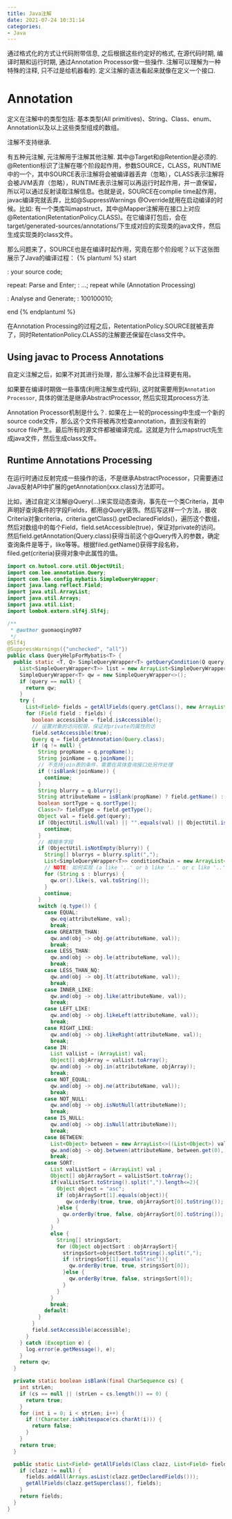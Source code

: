 ```yaml
---
title: Java注解
date: 2021-07-24 10:31:14
categories:
- Java
---
```


通过格式化的方式让代码附带信息, 之后根据这些约定好的格式, 在源代码时期, 编译时期和运行时期, 通过Annotation Processor做一些操作. 注解可以理解为一种特殊的注释, 只不过是给机器看的.
定义注解的语法看起来就像在定义一个接口.

# Annotation
定义在注解中的类型包括: 基本类型(All primitives)、String、Class、enum、Annotation以及以上这些类型组成的数组。

注解不支持继承.

有五种元注解, 元注解用于注解其他注解. 其中@Target和@Retention是必须的. @Retention标识了注解在哪个阶段起作用，参数SOURCE，CLASS，RUNTIME中的一个，其中SOURCE表示注解将会被编译器丢弃（忽略），CLASS表示注解将会被JVM丢弃（忽略），RUNTIME表示注解可以再运行时起作用，并一直保留，所以可以通过反射读取注解信息。也就是说，SOURCE在complie time起作用，javac编译完就丢弃，比如@SuppressWarnings @Override就用在启动编译的时候。比如:
有一个类库叫mapstruct，其中@Mapper注解用在接口上对应@Retentation(RetentationPolicy.CLASS)。在它编译打包后，会在target/generated-sources/annotations/下生成对应的实现类的java文件，然后生成实现类的class文件。

那么问题来了，SOURCE也是在编译时起作用，究竟在那个阶段呢？以下这张图展示了Java的编译过程：
{% plantuml %}
start

: your source code;

repeat: Parse and Enter;
    : ...;
repeat while (Annotation Processing)

: Analyse and Generate;
: 100100010;

end
{% endplantuml %}

在Annotation Processing的过程之后，RetentationPolicy.SOURCE就被丢弃了，同时RetentationPolicy.CLASS的注解要还保留在class文件中。


## Using javac to Process Annotations
自定义注解之后，如果不对其进行处理，那么注解不会比注释更有用。

如果要在编译时期做一些事情(利用注解生成代码), 这时就需要用到`Annotation Processor`, 具体的做法是继承AbstractProcessor, 然后实现其process方法.

Annotation Processor机制是什么？.
如果在上一轮的processing中生成一个新的source code文件，那么这个文件将被再次检查annotation，直到没有新的source file产生。最后所有的源文件都被编译完成。这就是为什么mapstruct先生成java文件，然后生成class文件。

## Runtime Annotations Processing
在运行时通过反射完成一些操作的话，不是继承AbstractProcessor，只需要通过Java反射API中扩展的getAnnotation(xxx.class)方法即可。

比如，通过自定义注解@Query(...)来实现动态查询，事先在一个类Criteria，其中声明好查询条件的字段Fields，都用@Query装饰。然后写这样一个方法，接收Criteria对象criteria，criteria.getClass().getDeclaredFields()，遍历这个数组，然后对数组中的每个Field，field.setAccessible(true)，保证对private的访问。然后field.getAnnotation(Query.class)获得当前这个@Query传入的参数，确定查询条件是等于，like等等。根据filed.getName()获得字段名称，filed.get(criteria)获得对象中此属性的值。
```java
import cn.hutool.core.util.ObjectUtil;
import com.lee.annotation.Query;
import com.lee.config.mybatis.SimpleQueryWrapper;
import java.lang.reflect.Field;
import java.util.ArrayList;
import java.util.Arrays;
import java.util.List;
import lombok.extern.slf4j.Slf4j;

/**
 * @author guomaoqing907
 */
@Slf4j
@SuppressWarnings({"unchecked", "all"})
public class QueryHelpForMybatis<T> {
  public static <T, Q> SimpleQueryWrapper<T> getQueryCondition(Q query) {
    List<SimpleQueryWrapper<T>> list = new ArrayList<SimpleQueryWrapper<T>>();
    SimpleQueryWrapper<T> qw = new SimpleQueryWrapper<>();
    if (query == null) {
      return qw;
    }
    try {
      List<Field> fields = getAllFields(query.getClass(), new ArrayList<>());
      for (Field field : fields) {
        boolean accessible = field.isAccessible();
        // 设置对象的访问权限，保证对private的属性的访
        field.setAccessible(true);
        Query q = field.getAnnotation(Query.class);
        if (q != null) {
          String propName = q.propName();
          String joinName = q.joinName();
          // 不支持join表的条件，需要在具体查询接口处另作处理
          if (!isBlank(joinName)) {
            continue;
          }
          String blurry = q.blurry();
          String attributeName = isBlank(propName) ? field.getName() : propName;
          boolean sortType = q.sortType();
          Class<?> fieldType = field.getType();
          Object val = field.get(query);
          if (ObjectUtil.isNull(val) || "".equals(val) || ObjectUtil.isEmpty(val)) {
            continue;
          }
          // 模糊多字段
          if (ObjectUtil.isNotEmpty(blurry)) {
            String[] blurrys = blurry.split(",");
            List<SimpleQueryWrapper<T>> conditionChain = new ArrayList<>();
            // NOTE: 如何实现 (a like '..' or b like '..' or c like '..') and d = '..'
            for (String s : blurrys) {
              qw.or().like(s, val.toString());
            }
            continue;
          }
          switch (q.type()) {
            case EQUAL:
              qw.eq(attributeName, val);
              break;
            case GREATER_THAN:
              qw.and(obj -> obj.ge(attributeName, val));
              break;
            case LESS_THAN:
              qw.and(obj -> obj.le(attributeName, val));
              break;
            case LESS_THAN_NQ:
              qw.and(obj -> obj.lt(attributeName, val));
              break;
            case INNER_LIKE:
              qw.and(obj -> obj.like(attributeName, val));
              break;
            case LEFT_LIKE:
              qw.and(obj -> obj.likeLeft(attributeName, val));
              break;
            case RIGHT_LIKE:
              qw.and(obj -> obj.likeRight(attributeName, val));
              break;
            case IN:
              List valList = (ArrayList) val;
              Object[] objArray = valList.toArray();
              qw.and(obj -> obj.in(attributeName, objArray));
              break;
            case NOT_EQUAL:
              qw.and(obj -> obj.ne(attributeName, val));
              break;
            case NOT_NULL:
              qw.and(obj -> obj.isNotNull(attributeName));
              break;
            case IS_NULL:
              qw.and(obj -> obj.isNull(attributeName));
              break;
            case BETWEEN:
              List<Object> between = new ArrayList<>((List<Object>) val);
              qw.and(obj -> obj.between(attributeName, between.get(0), between.get(1)));
              break;
            case SORT:
              List valListSort = (ArrayList) val ;
              Object[] objArraySort = valListSort.toArray();
              if(valListSort.toString().split(",").length<=2){
                Object object = "asc";
                if (objArraySort[1].equals(object)){
                   qw.orderBy(true, true, objArraySort[0].toString());
                }else {
                  qw.orderBy(true, false, objArraySort[0].toString());
                }
              }
              else {
                String[] stringsSort;
                for (Object objectSort : objArraySort){
                  stringsSort=objectSort.toString().split(",");
                  if (stringsSort[1].equals("asc")){
                    qw.orderBy(true, true, stringsSort[0]);
                  }else {
                    qw.orderBy(true, false, stringsSort[0]);
                  }
                }
              }
              break;
            default:
          }
        }
        field.setAccessible(accessible);
      }
    } catch (Exception e) {
      log.error(e.getMessage(), e);
    }
    return qw;
  }

  private static boolean isBlank(final CharSequence cs) {
    int strLen;
    if (cs == null || (strLen = cs.length()) == 0) {
      return true;
    }
    for (int i = 0; i < strLen; i++) {
      if (!Character.isWhitespace(cs.charAt(i))) {
        return false;
      }
    }
    return true;
  }

  public static List<Field> getAllFields(Class clazz, List<Field> fields) {
    if (clazz != null) {
      fields.addAll(Arrays.asList(clazz.getDeclaredFields()));
      getAllFields(clazz.getSuperclass(), fields);
    }
    return fields;
  }
}
```


